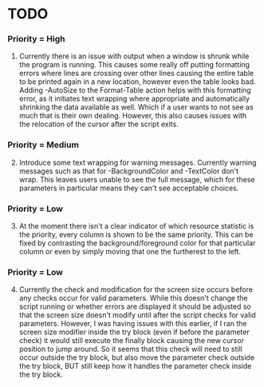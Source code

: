 # TODO

### Priority = High
1. Currently there is an issue with output when a window is shrunk while the program is running. This causes some really off putting formatting errors where lines are crossing over other lines causing the entire table to be printed again in a new location, however even the table looks bad. Adding -AutoSize to the Format-Table action helps with this formatting error, as it initiates text wrapping where appropriate and automatically shrinking the data available as well. Which if a user wants to not see as much that is their own dealing. However, this also causes issues with the relocation of the cursor after the script exits. 

### Priority = Medium
2. Introduce some text wrapping for warning messages. Currently warning messages such as that for -BackgroundColor and -TextColor don't wrap. This leaves users unable to see the full message, which for these parameters in particular means they can't see acceptable choices.

### Priority = Low
3. At the moment there isn't a clear indicator of which resource statistic is the priority, every column is shown to be the same priority. This can be fixed by contrasting the background/foreground color for that particular column or even by simply moving that one the furtherest to the left. 

### Priority = Low
4. Currently the check and modification for the screen size occurs before any checks occur for valid parameters. While this doesn't change the script running or whether errors are displayed it should be adjusted so that the screen size doesn't modify until after the script checks for valid parameters. However, I was having issues with this earlier, if I ran the screen size modifier inside the try block (even if before the parameter check) it would still execute the finally block causing the new cursor position to jump around. So it seems that this check will need to still occur outside the try block, but also move the parameter check outside the try block, BUT still keep how it handles the parameter check inside the try block.